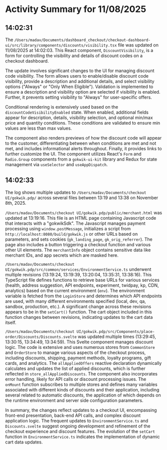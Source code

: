 # Activity Summary for 11/08/2025

## 14:02:31
The `/Users/madav/Documents/dashboard_checkout/checkout-dashboard-ui/src/library/components/discounts/visibility.tsx` file was updated on 11/08/2025 at 14:02:03.  This React component, `DiscountVisibility`,  is a form for controlling the visibility and details of discount codes on a checkout dashboard.

The update involves significant changes to the UI for managing discount code visibility.  The form allows users to enable/disable discount code visibility, provide a description and additional details, and select visibility options ("Always" or "Only When Eligible").  Validation is implemented to ensure a description and visibility option are selected if visibility is enabled.  Further, it prevents setting visibility to "Always" for user-specific offers.

Conditional rendering is extensively used based on the `discountCodeVisibilityEnabled` state. When enabled, additional fields appear for description, details, visibility selection, and optional min/max price and quantity conditions.  These conditions are validated to ensure min values are less than max values.

The component also renders previews of how the discount code will appear to the customer, differentiating between when conditions are met and not met,  and includes informational alerts throughout. Finally, it provides links to further customize the UI.  The component utilizes React's `Form` and `Radio.Group` components from a `gokwik-ui-kit` library and Redux for state management via `useSelector` and `useAppDispatch`.


## 14:02:33
The log shows multiple updates to `/Users/madav/Documents/checkout UI/gokwik.pdp/`  across several files between 13:19 and 13:38 on November 8th, 2025.

`/Users/madav/Documents/checkout UI/gokwik.pdp/public/merchant.html` was updated at 13:19:16. This file is an HTML page containing Javascript code that interacts with a "gokwikSdk".  The Javascript manages payment processing using `window.postMessage`, initializes a script from `http://localhost:8080/build/gokwik.js` or other URLs based on parameters, and sets cookies (`gk_landing_page`, `gk_orig_referrer`). The page also includes a button triggering a checkout function and various other UI elements.  The `merchantInfo` object contains sensitive data like merchant IDs, and app secrets which are masked here.

`/Users/madav/Documents/checkout UI/gokwik.pdp/src/common/services/EnvironmentService.ts` underwent multiple revisions (13:19:24, 13:19:39, 13:20:04, 13:35:31, 13:38:16). This TypeScript file defines functions to retrieve base URLs for various services (health, address suggestion, API endpoints, experiment, twidpay, kp, CDN, analytics) based on the current environment (`env`). The environment variable is fetched from the `LoginStore` and determines which API endpoints are used, with many different environments specified (local, dev, qa, sandbox, production, etc.). A significant change across these revisions appears to be in the `setCart()` function.  The cart object included in this function changes between revisions, indicating updates to the cart data itself.


`/Users/madav/Documents/checkout UI/gokwik.pdp/src/Components/place-order/Discounts/Discounts.svelte`  was updated multiple times (13:29:45, 13:30:15, 13:34:49, 13:34:59). This Svelte component manages discount logic. The code is extensive and uses numerous stores from `CommonStore` and `OrderStore` to manage various aspects of the checkout process, including discounts,  shipping, payment methods, loyalty programs, gift cards, and analytics.  The  `allAppliedOffers` reactive declaration dynamically calculates and updates the list of applied discounts, which is further reflected in `store_allAppliedDiscounts`. The component also incorporates error handling, likely for API calls or discount processing issues.  The  `onMount` function subscribes to multiple stores and defines many variables associated with different kinds of discounts and their application, including several related to automatic discounts, the application of which depends on the runtime environment and server side configuration parameters.

In summary, the changes reflect updates to a checkout UI, encompassing front-end presentation, back-end API calls, and complex discount application logic. The frequent updates to `EnvironmentService.ts` and `Discounts.svelte` suggest ongoing development and refinement of the checkout experience and discount features. The evolution of the `setCart` function in `EnvironmentService.ts` indicates the implementation of dynamic cart data updates.
